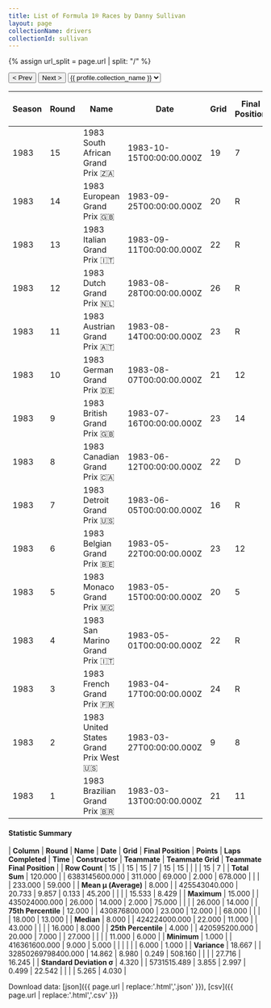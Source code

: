 ```yaml
---
title: List of Formula 1® Races by Danny Sullivan
layout: page
collectionName: drivers
collectionId: sullivan
---
```


{% assign url_split = page.url | split: "/" %}
<div id="collection-navigation">
<button onclick="selector.options[selector.selectedIndex-1].value && (window.location = selector.options[selector.selectedIndex-1].value);">&lt; Prev</button>
<button onclick="selector.options[selector.selectedIndex+1].value && (window.location = selector.options[selector.selectedIndex+1].value);">Next &gt;</button>
<select id="selector" onchange="this.options[this.selectedIndex].value && (window.location = this.options[this.selectedIndex].value);">
  {% for collectionId in site.data[page.collectionName].refs %}
    {% if collectionId == page.collectionId %}
      {% assign selected = "selected" %}
    {% else %}
      {% assign selected = "" %}
    {% endif %}
    {% assign profile = site.data[page.collectionName][collectionId].profile %}
    <option value="/f1/{{ page.collectionName }}/{{ collectionId }}/{{ url_split[4] }}" {{ selected }}>{{ profile.collection_name }}</option>
  {% endfor %}
</select>
</div>

| Season | Round | Name | Date | Grid | Final Position | Points | Laps Completed | Time | Constructor | Teammate | Teammate Grid | Teammate Final Position |
|--|--|--|--|--|--|--|--|--|--|--|--|--|
| 1983 | 15 | 1983 South African Grand Prix 🇿🇦 | 1983-10-15T00:00:00.000Z | 19 | 7 | 0.0 | 75 |   | Tyrrell 🇬🇧 | [Michele Alboreto 🇮🇹](/f1/drivers/alboreto) | 18 | R |
| 1983 | 14 | 1983 European Grand Prix 🇬🇧 | 1983-09-25T00:00:00.000Z | 20 | R | 0.0 | 27 |   | Tyrrell 🇬🇧 | [Michele Alboreto 🇮🇹](/f1/drivers/alboreto) | 26 | R |
| 1983 | 13 | 1983 Italian Grand Prix 🇮🇹 | 1983-09-11T00:00:00.000Z | 22 | R | 0.0 | 44 |   | Tyrrell 🇬🇧 | [Michele Alboreto 🇮🇹](/f1/drivers/alboreto) | 24 | R |
| 1983 | 12 | 1983 Dutch Grand Prix 🇳🇱 | 1983-08-28T00:00:00.000Z | 26 | R | 0.0 | 20 |   | Tyrrell 🇬🇧 | [Michele Alboreto 🇮🇹](/f1/drivers/alboreto) | 18 | 6 |
| 1983 | 11 | 1983 Austrian Grand Prix 🇦🇹 | 1983-08-14T00:00:00.000Z | 23 | R | 0.0 | 0 |   | Tyrrell 🇬🇧 | [Michele Alboreto 🇮🇹](/f1/drivers/alboreto) | 18 | R |
| 1983 | 10 | 1983 German Grand Prix 🇩🇪 | 1983-08-07T00:00:00.000Z | 21 | 12 | 0.0 | 43 |   | Tyrrell 🇬🇧 | [Michele Alboreto 🇮🇹](/f1/drivers/alboreto) | 16 | R |
| 1983 | 9 | 1983 British Grand Prix 🇬🇧 | 1983-07-16T00:00:00.000Z | 23 | 14 | 0.0 | 65 |   | Tyrrell 🇬🇧 | [Michele Alboreto 🇮🇹](/f1/drivers/alboreto) | 16 | 13 |
| 1983 | 8 | 1983 Canadian Grand Prix 🇨🇦 | 1983-06-12T00:00:00.000Z | 22 | D | 0.0 | 68 |   | Tyrrell 🇬🇧 | [Michele Alboreto 🇮🇹](/f1/drivers/alboreto) | 17 | 8 |
| 1983 | 7 | 1983 Detroit Grand Prix 🇺🇸 | 1983-06-05T00:00:00.000Z | 16 | R | 0.0 | 30 |   | Tyrrell 🇬🇧 | [Michele Alboreto 🇮🇹](/f1/drivers/alboreto) | 6 | 1 |
| 1983 | 6 | 1983 Belgian Grand Prix 🇧🇪 | 1983-05-22T00:00:00.000Z | 23 | 12 | 0.0 | 39 |   | Tyrrell 🇬🇧 | [Michele Alboreto 🇮🇹](/f1/drivers/alboreto) | 17 | 14 |
| 1983 | 5 | 1983 Monaco Grand Prix 🇲🇨 | 1983-05-15T00:00:00.000Z | 20 | 5 | 2.0 | 74 |   | Tyrrell 🇬🇧 | [Michele Alboreto 🇮🇹](/f1/drivers/alboreto) | 11 | R |
| 1983 | 4 | 1983 San Marino Grand Prix 🇮🇹 | 1983-05-01T00:00:00.000Z | 22 | R | 0.0 | 37 |   | Tyrrell 🇬🇧 | [Michele Alboreto 🇮🇹](/f1/drivers/alboreto) | 13 | R |
| 1983 | 3 | 1983 French Grand Prix 🇫🇷 | 1983-04-17T00:00:00.000Z | 24 | R | 0.0 | 21 |   | Tyrrell 🇬🇧 | [Michele Alboreto 🇮🇹](/f1/drivers/alboreto) | 15 | 8 |
| 1983 | 2 | 1983 United States Grand Prix West 🇺🇸 | 1983-03-27T00:00:00.000Z | 9 | 8 | 0.0 | 73 |   | Tyrrell 🇬🇧 | [Michele Alboreto 🇮🇹](/f1/drivers/alboreto) | 7 | 9 |
| 1983 | 1 | 1983 Brazilian Grand Prix 🇧🇷 | 1983-03-13T00:00:00.000Z | 21 | 11 | 0.0 | 62 |   | Tyrrell 🇬🇧 | [Michele Alboreto 🇮🇹](/f1/drivers/alboreto) | 11 | R |

#### Statistic Summary

| **Column** | **Round** | **Name** | **Date** | **Grid** | **Final Position** | **Points** | **Laps Completed** | **Time** | **Constructor** | **Teammate** | **Teammate Grid** | **Teammate Final Position** |
| **Row Count** | 15 |  | 15 | 15 | 7 | 15 | 15 |  |  |  | 15 | 7 |
| **Total Sum** | 120.000 |  | 6383145600.000 | 311.000 | 69.000 | 2.000 | 678.000 |  |  |  | 233.000 | 59.000 |
| **Mean μ (Average)** | 8.000 |  | 425543040.000 | 20.733 | 9.857 | 0.133 | 45.200 |  |  |  | 15.533 | 8.429 |
| **Maximum** | 15.000 |  | 435024000.000 | 26.000 | 14.000 | 2.000 | 75.000 |  |  |  | 26.000 | 14.000 |
| **75th Percentile** | 12.000 |  | 430876800.000 | 23.000 | 12.000 |  | 68.000 |  |  |  | 18.000 | 13.000 |
| **Median** | 8.000 |  | 424224000.000 | 22.000 | 11.000 |  | 43.000 |  |  |  | 16.000 | 8.000 |
| **25th Percentile** | 4.000 |  | 420595200.000 | 20.000 | 7.000 |  | 27.000 |  |  |  | 11.000 | 6.000 |
| **Minimum** | 1.000 |  | 416361600.000 | 9.000 | 5.000 |  |  |  |  |  | 6.000 | 1.000 |
| **Variance** | 18.667 |  | 32850269798400.000 | 14.862 | 8.980 | 0.249 | 508.160 |  |  |  | 27.716 | 16.245 |
| **Standard Deviation σ** | 4.320 |  | 5731515.489 | 3.855 | 2.997 | 0.499 | 22.542 |  |  |  | 5.265 | 4.030 |

Download data: [json]({{ page.url | replace:'.html','.json' }}), [csv]({{ page.url | replace:'.html','.csv' }})
